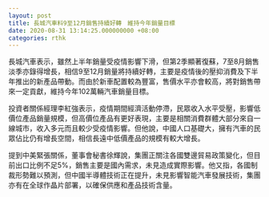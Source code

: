 ```yaml
---
layout: post
title: 長城汽車料9至12月銷售持續好轉　維持今年銷量目標
date: 2020-08-31 13:14:25.000000000 +08:00
categories: rthk
---
```


長城汽車表示，雖然上半年銷量受疫情影響下滑，但第2季顯著復蘇，7至8月銷售淡季亦錄得增長，相信9至12月銷量將持續好轉，主要是疫情後的壓抑消費及下半年推出的新產品帶動。而由於新車配置較為豐富，售價水平亦會較高，將對銷售帶來一定貢獻，維持今年102萬輛汽車銷量目標。

投資者關係經理李紅強表示，疫情期間經濟活動停滯，民眾收入水平受壓，影響低價位產品銷量規模，但高價位產品有更好表現，主要是相關消費群體大部分來自一線城市，收入多元而且較少受疫情影響。但他說，中國人口基礎大，擁有汽車的民眾佔比仍有增長空間，相信長遠中低價產品的規模有較大增長。

提到中美緊張關係，董事會秘書徐輝說，集團正關注各國雙邊貿易政策變化，但目前出口比例不足5%，銷售主要是國內需求，未見造成實際影響。他又指，各國制裁形勢難以預測，但中國半導體技術正在提升，未見影響智能汽車發展技術，集團亦有在全球作晶片部署，以確保供應和產品技術含量。
